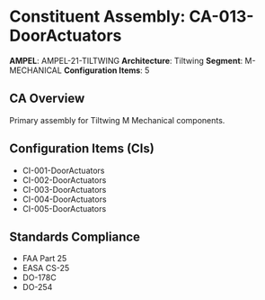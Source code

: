 # Constituent Assembly: CA-013-DoorActuators

**AMPEL**: AMPEL-21-TILTWING
**Architecture**: Tiltwing
**Segment**: M-MECHANICAL
**Configuration Items**: 5

## CA Overview
Primary assembly for Tiltwing M Mechanical components.

## Configuration Items (CIs)
- CI-001-DoorActuators
- CI-002-DoorActuators
- CI-003-DoorActuators
- CI-004-DoorActuators
- CI-005-DoorActuators

## Standards Compliance
- FAA Part 25
- EASA CS-25
- DO-178C
- DO-254
